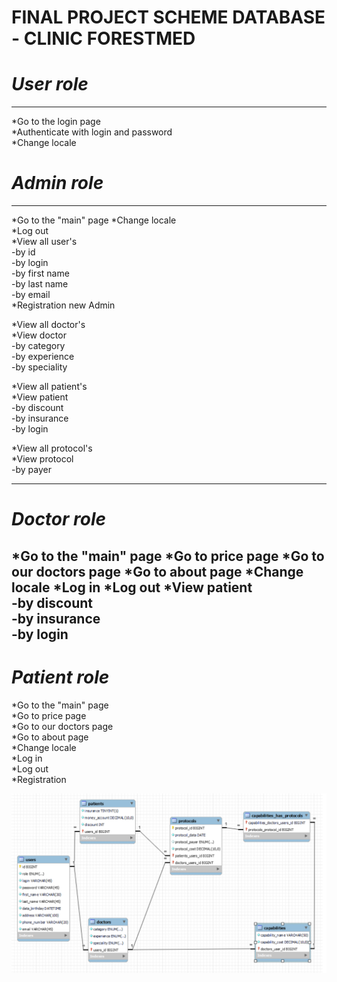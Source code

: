 #  FINAL PROJECT SCHEME DATABASE - CLINIC FORESTMED

#  _User role_
___

*Go to the login page  
*Authenticate with login and password  
*Change locale

#  _Admin role_
___
*Go to the "main" page 
*Change locale  
*Log out  
*View all user's  
-by id  
-by login  
-by first name  
-by last name  
-by email  
*Registration new Admin
  
*View all doctor's  
*View doctor  
-by category  
-by experience  
-by speciality  

*View all patient's  
*View patient  
-by discount  
-by insurance  
-by login  
  
*View all protocol's  
*View protocol   
-by payer  
___
#  _Doctor role_
*Go to the "main" page
*Go to price page
*Go to our doctors page
*Go to about page
*Change locale 
*Log in
*Log out
*View patient  
-by discount  
-by insurance  
-by login
---
#  _Patient role_
*Go to the "main" page  
*Go to price page  
*Go to our doctors page  
*Go to about page  
*Change locale  
*Log in  
*Log out  
*Registration  


![CLINIC SCHEME](medicine.png)

